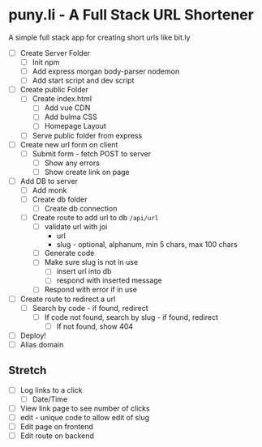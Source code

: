 # puny.li - A Full Stack URL Shortener

A simple full stack app for creating short urls like bit.ly

* [ ] Create Server Folder
  * [ ] Init npm
  * [ ] Add express morgan body-parser nodemon
  * [ ] Add start script and dev script
* [ ] Create public Folder
  * [ ] Create index.html
    * [ ] Add vue CDN
    * [ ] Add bulma CSS
    * [ ] Homepage Layout
  * [ ] Serve public folder from express
* [ ] Create new url form on client
  * [ ] Submit form - fetch POST to server
    * [ ] Show any errors
    * [ ] Show create link on page
* [ ] Add DB to server
  * [ ] Add monk
  * [ ] Create db folder
    * [ ] Create db connection
  * [ ] Create route to add url to db `/api/url`
    * [ ] validate url with joi
      * url
      * slug - optional, alphanum, min 5 chars, max 100 chars
    * [ ] Generate code
    * [ ] Make sure slug is not in use
      * [ ] insert url into db
      * [ ] respond with inserted message
    * [ ] Respond with error if in use
* [ ] Create route to redirect a url
  * [ ] Search by code - if found, redirect
    * [ ] If code not found, search by slug - if found, redirect
      * [ ] If not found, show 404
* [ ] Deploy!
* [ ] Alias domain

## Stretch
* [ ] Log links to a click
  * [ ] Date/Time
* [ ] View link page to see number of clicks
* [ ] edit - unique code to allow edit of slug
* [ ] Edit page on frontend
* [ ] Edit route on backend